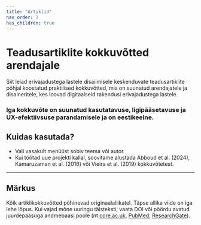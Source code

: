 ```yaml
---
title: "Artiklid"
nav_order: 2
has_children: true
---
```


# Teadusartiklite kokkuvõtted arendajale

Siit leiad erivajadustega lastele disaiimisele keskenduvate teadusartiklite põhjal koostatud praktilised kokkuvõtted, mis on suunatud arendajatele ja disaineritele, kes loovad digitaalseid rakendusi erivajadustega lastele.

### Iga kokkuvõte on suunatud kasutatavuse, ligipääsetavuse ja UX-efektiivsuse parandamisele ja on eestikeelne.


## Kuidas kasutada?

- Vali vasakult menüüst sobiv teema või autor.
- Kui töötad uue projekti kallal, soovitame alustada Abboud et al. (2024), Kamaruzaman et al. (2016) või Vieira et al. (2019) kokkuvõtetest.

---

## Märkus

Kõik artiklikokkuvõtted põhinevad originaalallikatel. Täpse allika viide on iga lehe lõpus. Kui vajad mõne uuringu täisteksti, vaata DOI või pöördu avatud juurdepääsuga andmebaasi poole (nt [core.ac.uk](https://core.ac.uk), [PubMed](https://pubmed.ncbi.nlm.nih.gov), [ResearchGate](https://www.researchgate.net)).

